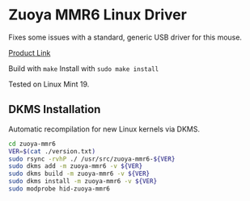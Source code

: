 # Zuoya MMR6 Linux Driver

Fixes some issues with a standard, generic USB driver for this mouse.

[Product Link](https://ru.aliexpress.com/item/ZUOYA-3200/32878117410.html)

Build with `make`
Install with `sudo make install`

Tested on Linux Mint 19.


## DKMS Installation

Automatic recompilation for new Linux kernels via DKMS.

```bash
cd zuoya-mmr6
VER=$(cat ./version.txt)
sudo rsync -rvhP ./ /usr/src/zuoya-mmr6-${VER}
sudo dkms add -m zuoya-mmr6 -v ${VER}
sudo dkms build -m zuoya-mmr6 -v ${VER}
sudo dkms install -m zuoya-mmr6 -v ${VER}
sudo modprobe hid-zuoya-mmr6
```
